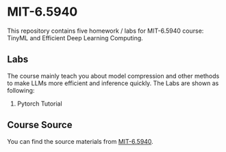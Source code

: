 # MIT-6.5940
This repository contains five homework / labs for MIT-6.5940 course: TinyML and Efficient Deep Learning Computing.

## Labs

The course mainly teach you about model compression and other methods to make   LLMs more efficient and inference quickly. The Labs are shown as following:

1. Pytorch Tutorial

## Course Source

You can find the source materials from [MIT-6.5940](https://efficientml.ai/).
